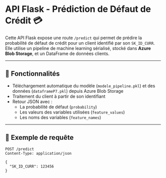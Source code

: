 # API Flask - Prédiction de Défaut de Crédit 💳

Cette API Flask expose une route `/predict` qui permet de prédire la probabilité de défaut de crédit pour un client identifié par son `SK_ID_CURR`. Elle utilise un pipeline de machine learning sérialisé, stocké dans **Azure Blob Storage**, et un DataFrame de données clients.

---

## 🔧 Fonctionnalités

- Téléchargement automatique du modèle (`modele_pipeline.pkl`) et des données (`dataframeP7.pkl`) depuis Azure Blob Storage
- Traitement du client à partir de son identifiant
- Retour JSON avec :
  - La probabilité de défaut (`probability`)
  - Les valeurs des variables utilisées (`feature_values`)
  - Les noms des variables (`feature_names`)

---

## 🧪 Exemple de requête

```http
POST /predict
Content-Type: application/json

{
  "SK_ID_CURR": 123456
}

